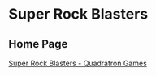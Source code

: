 # Super Rock Blasters

## Home Page

[Super Rock Blasters - Quadratron Games](http://www.quadratron.com/portfolio/super-rock-blasters/)
